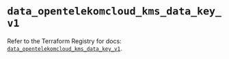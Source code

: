 # `data_opentelekomcloud_kms_data_key_v1`

Refer to the Terraform Registry for docs: [`data_opentelekomcloud_kms_data_key_v1`](https://registry.terraform.io/providers/opentelekomcloud/opentelekomcloud/1.36.34/docs/data-sources/kms_data_key_v1).
